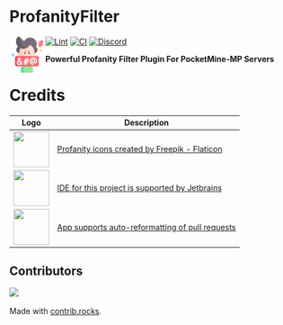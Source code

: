 # ProfanityFilter

<img src="assets/images/swearing.png" height="64" width="64" align="left"></img>

<!--
[![State](https://poggit.pmmp.io/shield.state/ProfanityFilter)](https://poggit.pmmp.io/p/ProfanityFilter)
[![API](https://poggit.pmmp.io/shield.api/ProfanityFilter)](https://poggit.pmmp.io/p/ProfanityFilter)
[![Downloads Total](https://poggit.pmmp.io/shield.dl.total/ProfanityFilter)](https://poggit.pmmp.io/p/ProfanityFilter)
[![Downloads](https://poggit.pmmp.io/shield.dl/ProfanityFilter)](https://poggit.pmmp.io/p/ProfanityFilter)
-->
[![Lint](https://poggit.pmmp.io/ci.shield/nhanaz-pm-pl/ProfanityFilter/ProfanityFilter)](https://poggit.pmmp.io/ci/nhanaz-pm-pl/ProfanityFilter/ProfanityFilter)
[![CI](https://github.com/nhanaz-pm-pl/ProfanityFilter/actions/workflows/phpstan.yml/badge.svg)](https://github.com/nhanaz-pm-pl/ProfanityFilter/actions/workflowsphpstan.yml)
[![Discord](https://img.shields.io/discord/929911970457583626.svg?label=&logo=discord&logoColor=ffffff&color=7389D8&labelColor=6A7EC2)](https://discord.gg/x4CrYtmWh)

**Powerful Profanity Filter Plugin For PocketMine-MP Servers**

# Credits

| Logo  | Description |
| ------------- | ----------- |
| <img src="https://media.flaticon.com/dist/min/img/logo/flaticon_negative.svg" height="64" width="64" align="left"> | <a href="https://www.flaticon.com/free-icons/profanity">Profanity icons created by Freepik - Flaticon</a> |
| <img src="https://resources.jetbrains.com/storage/products/company/brand/logos/PhpStorm_icon.png" height="64" width="64" align="left"> | <a href="https://jb.gg/OpenSourceSupport">IDE for this project is supported by Jetbrains</a> |
| <img src="https://avatars.githubusercontent.com/ml/1377?s=82&v=4" height="64" width="64" align="left"> | <a href="https://restyled.io/">App supports auto-reformatting of pull requests</a> |

## Contributors
<a href="https://github.com/nhanaz-pm-pl/ProfanityFilter/graphs/contributors">
  <img src="https://contrib.rocks/image?repo=nhanaz-pm-pl/ProfanityFilter" />
</a>

Made with [contrib.rocks](https://contrib.rocks).
